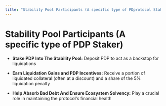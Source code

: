 ```yaml
---
title: "Stability Pool Participants (A specific type of PDprotocol Staker)"
---
```


Stability Pool Participants (A specific type of PDP Staker)
===========================================================

*   **Stake PDP Into The Stability Pool:** Deposit PDP to act as a backstop for liquidations
    
*   **Earn Liquidation Gains and PDP Incentives:** Receive a portion of liquidated collateral (often at a discount) and a share of the 5% liquidation penalty
    
*   **Help Absorb Bad Debt And Ensure Ecosystem Solvency:** Play a crucial role in maintaining the protocol's financial health
